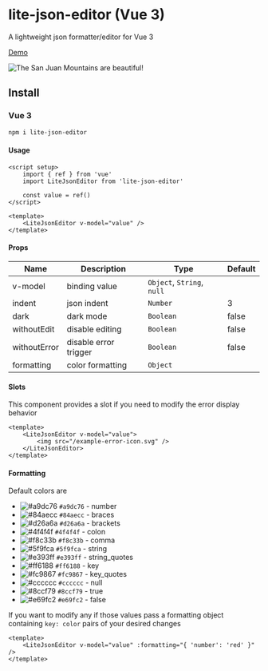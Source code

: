 # lite-json-editor (Vue 3)

A lightweight json formatter/editor for Vue 3

[Demo](https://megarsh.github.io/lite-json-editor/)

![The San Juan Mountains are beautiful!](https://megarsh.github.io/lite-json-editor/public/demo.png)
## Install

### Vue 3
```sh
npm i lite-json-editor
```

#### Usage
```vue
<script setup>
    import { ref } from 'vue'
    import LiteJsonEditor from 'lite-json-editor'

    const value = ref()
</script>

<template>
    <LiteJsonEditor v-model="value" />
</template>
```

#### Props

| Name         | Description             | Type                       | Default |
| ------------ | ----------------------- | -------------------------- | ------- |
| v-model      | binding value           | `Object`, `String`, `null` |         |
| indent       | json indent             | `Number`                   | 3       |
| dark         | dark mode               | `Boolean`                  | false   |
| withoutEdit  | disable editing         | `Boolean`                  | false   |
| withoutError | disable error trigger   | `Boolean`                  | false   |
| formatting   | color formatting        | `Object`                   |         |

#### Slots

This component provides a slot if you need to modify the error display behavior

```vue
<template>
    <LiteJsonEditor v-model="value">
        <img src="/example-error-icon.svg" />
    </LiteJsonEditor>
</template>
```

#### Formatting

Default colors are

- ![#a9dc76](https://via.placeholder.com/15/a9dc76/a9dc76.png) `#a9dc76` - number
- ![#84aecc](https://via.placeholder.com/15/84aecc/84aecc.png) `#84aecc` - braces
- ![#d26a6a](https://via.placeholder.com/15/d26a6a/d26a6a.png) `#d26a6a` - brackets
- ![#4f4f4f](https://via.placeholder.com/15/4f4f4f/4f4f4f.png) `#4f4f4f` - colon
- ![#f8c33b](https://via.placeholder.com/15/f8c33b/f8c33b.png) `#f8c33b` - comma
- ![#5f9fca](https://via.placeholder.com/15/5f9fca/5f9fca.png) `#5f9fca` - string
- ![#e393ff](https://via.placeholder.com/15/e393ff/e393ff.png) `#e393ff` - string_quotes
- ![#ff6188](https://via.placeholder.com/15/ff6188/ff6188.png) `#ff6188` - key
- ![#fc9867](https://via.placeholder.com/15/fc9867/fc9867.png) `#fc9867` - key_quotes
- ![#cccccc](https://via.placeholder.com/15/cccccc/cccccc.png) `#cccccc` - null
- ![#8ccf79](https://via.placeholder.com/15/8ccf79/8ccf79.png) `#8ccf79` - true
- ![#e69fc2](https://via.placeholder.com/15/e69fc2/e69fc2.png) `#e69fc2` - false

If you want to modify any if those values pass a formatting object containing `key: color` pairs of your desired changes

```vue
<template>
    <LiteJsonEditor v-model="value" :formatting="{ 'number': 'red' }" />
</template>
```

